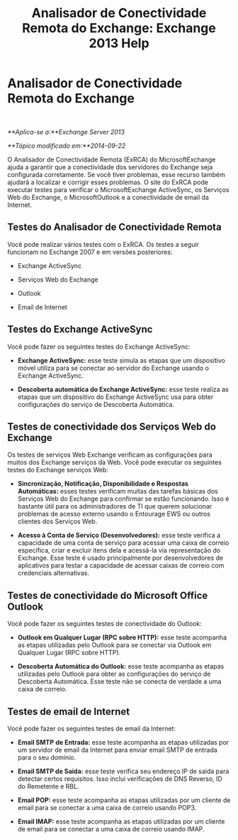 ﻿---
title: 'Analisador de Conectividade Remota do Exchange: Exchange 2013 Help'
TOCTitle: Analisador de Conectividade Remota do Exchange
ms:assetid: dd26698e-d00c-47f5-a7aa-c3894fe86c75
ms:mtpsurl: https://technet.microsoft.com/pt-br/library/Ff701693(v=EXCHG.150)
ms:contentKeyID: 50486787
ms.date: 05/22/2018
mtps_version: v=EXCHG.150
ms.translationtype: MT
---

# Analisador de Conectividade Remota do Exchange

 

_**Aplica-se a:**Exchange Server 2013_

_**Tópico modificado em:**2014-09-22_

O Analisador de Conectividade Remota (ExRCA) do MicrosoftExchange ajuda a garantir que a conectividade dos servidores do Exchange seja configurada corretamente. Se você tiver problemas, esse recurso também ajudará a localizar e corrigir esses problemas. O site do ExRCA pode executar testes para verificar o MicrosoftExchange ActiveSync, os Serviços Web do Exchange, o MicrosoftOutlook e a conectividade de email da Internet.

## Testes do Analisador de Conectividade Remota

Você pode realizar vários testes com o ExRCA. Os testes a seguir funcionam no Exchange 2007 e em versões posteriores:

  - Exchange ActiveSync

  - Serviços Web do Exchange

  - Outlook

  - Email de Internet

## Testes do Exchange ActiveSync

Você pode fazer os seguintes testes do Exchange ActiveSync:

  - **Exchange ActiveSync:** esse teste simula as etapas que um dispositivo móvel utiliza para se conectar ao servidor do Exchange usando o Exchange ActiveSync.

  - **Descoberta automática do Exchange ActiveSync:** esse teste realiza as etapas que um dispositivo do Exchange ActiveSync usa para obter configurações do serviço de Descoberta Automática.

## Testes de conectividade dos Serviços Web do Exchange

Os testes de serviços Web Exchange verificam as configurações para muitos dos Exchange serviços da Web. Você pode executar os seguintes testes do Exchange serviços Web:

  - **Sincronização, Notificação, Disponibilidade e Respostas Automáticas:** esses testes verificam muitas das tarefas básicas dos Serviços Web do Exchange para confirmar se estão funcionando. Isso é bastante útil para os administradores de TI que querem solucionar problemas de acesso externo usando o Entourage EWS ou outros clientes dos Serviços Web.

  - **Acesso à Conta de Serviço (Desenvolvedores):** esse teste verifica a capacidade de uma conta de serviço para acessar uma caixa de correio específica, criar e excluir itens dela e acessá-la via representação do Exchange. Esse teste é usado principalmente por desenvolvedores de aplicativos para testar a capacidade de acessar caixas de correio com credenciais alternativas.

## Testes de conectividade do Microsoft Office Outlook

Você pode fazer os seguintes testes de conectividade do Outlook:

  - **Outlook em Qualquer Lugar (RPC sobre HTTP):** esse teste acompanha as etapas utilizadas pelo Outlook para se conectar via Outlook em Qualquer Lugar (RPC sobre HTTP).

  - **Descoberta Automática do Outlook:** esse teste acompanha as etapas utilizadas pelo Outlook para obter as configurações do serviço de Descoberta Automática. Esse teste não se conecta de verdade a uma caixa de correio.

## Testes de email de Internet

Você pode fazer os seguintes testes de email da Internet:

  - **Email SMTP** **de Entrada:** esse teste acompanha as etapas utilizadas por um servidor de email da Internet para enviar email SMTP de entrada para o seu domínio.

  - **Email SMTP de Saída:** esse teste verifica seu endereço IP de saída para detectar certos requisitos. Isso inclui verificações de DNS Reverso, ID do Remetente e RBL.

  - **Email POP:** esse teste acompanha as etapas utilizadas por um cliente de email para se conectar a uma caixa de correio usando POP3.

  - **Email IMAP:** esse teste acompanha as etapas utilizadas por um cliente de email para se conectar a uma caixa de correio usando IMAP.

